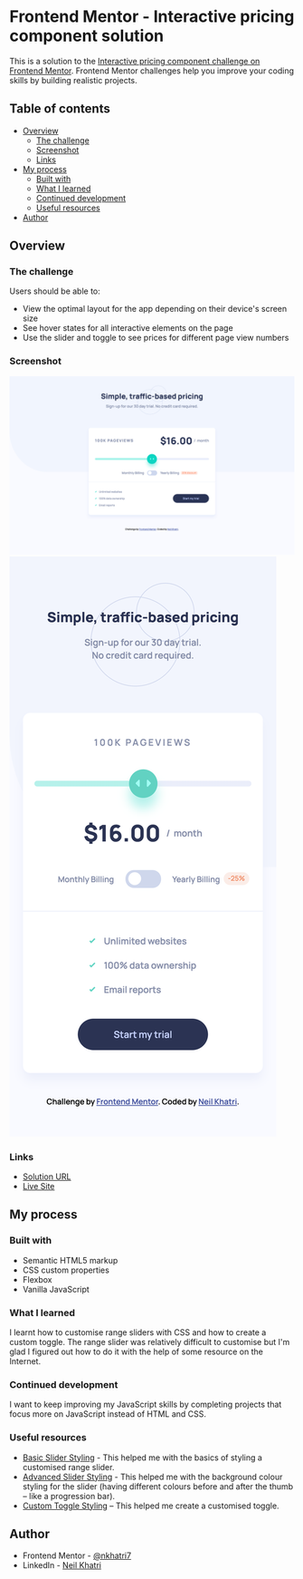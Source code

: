 # Frontend Mentor - Interactive pricing component solution

This is a solution to the [Interactive pricing component challenge on Frontend Mentor](https://www.frontendmentor.io/challenges/interactive-pricing-component-t0m8PIyY8). Frontend Mentor challenges help you improve your coding skills by building realistic projects. 

## Table of contents

- [Overview](#overview)
  - [The challenge](#the-challenge)
  - [Screenshot](#screenshot)
  - [Links](#links)
- [My process](#my-process)
  - [Built with](#built-with)
  - [What I learned](#what-i-learned)
  - [Continued development](#continued-development)
  - [Useful resources](#useful-resources)
- [Author](#author)

## Overview

### The challenge

Users should be able to:

- View the optimal layout for the app depending on their device's screen size
- See hover states for all interactive elements on the page
- Use the slider and toggle to see prices for different page view numbers

### Screenshot

![](./design/completed-designs/completed-desktop.png)
![](./design/completed-designs/completed-mobile.png)

### Links

- [Solution URL](https://www.frontendmentor.io/solutions/interactive-pricing-component-using-flexbox-fltsPs0Zs)
- [Live Site](https://distracted-murdock-101476.netlify.app/)

## My process

### Built with

- Semantic HTML5 markup
- CSS custom properties
- Flexbox
- Vanilla JavaScript

### What I learned

I learnt how to customise range sliders with CSS and how to create a custom toggle. The range slider was relatively difficult to customise but I'm glad I figured out how to do it with the help of some resource on the Internet.

### Continued development

I want to keep improving my JavaScript skills by completing projects that focus more on JavaScript instead of HTML and CSS.

### Useful resources

- [Basic Slider Styling](https://www.w3schools.com/howto/howto_js_rangeslider.asp) - This helped me with the basics of styling a customised range slider.
- [Advanced Slider Styling](https://stackoverflow.com/questions/18389224/how-to-style-html5-range-input-to-have-different-color-before-and-after-slider) - This helped me with the background colour styling for the slider (having different colours before and after the thumb – like a progression bar).
- [Custom Toggle Styling](https://www.w3schools.com/howto/howto_css_switch.asp) – This helped me create a customised toggle.

## Author

- Frontend Mentor - [@nkhatri7](https://www.frontendmentor.io/profile/nkhatri7)
- LinkedIn - [Neil Khatri](https://www.linkedin.com/in/neilkhatri/)
